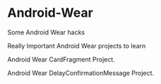 # Android-Wear
Some Android Wear hacks

Really Important Android Wear projects to learn

Android Wear CardFragment Project.

Android Wear DelayConfirmationMessage Project.

